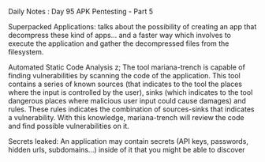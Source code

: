 Daily Notes : Day 95 
APK Pentesting - Part 5

Superpacked Applications:
talks about the possibility of creating an app that decompress these kind of apps... and a faster way which involves to execute the application and gather the decompressed files from the filesystem.

Automated Static Code Analysis z; 
The tool mariana-trench is capable of finding vulnerabilities by scanning the code of the application. This tool contains a series of known sources (that indicates to the tool the places where the input is controlled by the user), sinks (which indicates to the tool dangerous places where malicious user input could cause damages) and rules. These rules indicates the combination of sources-sinks that indicates a vulnerability.
With this knowledge, mariana-trench will review the code and find possible vulnerabilities on it.

Secrets leaked:
An application may contain secrets (API keys, passwords, hidden urls, subdomains...) inside of it that you might be able to discover